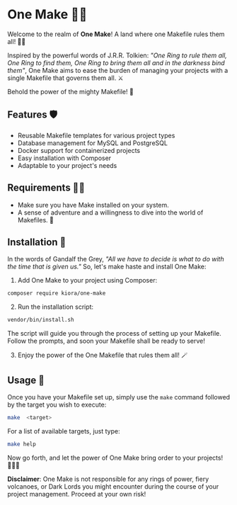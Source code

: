 
# One Make 🧙‍♂️

Welcome to the realm of **One Make**! A land where one Makefile rules them all! 📜✨

Inspired by the powerful words of J.R.R. Tolkien: _"One Ring to rule them all, One Ring to find them, One Ring to bring them all and in the darkness bind them"_, One Make aims to ease the burden of managing your projects with a single Makefile that governs them all. ⚔️

Behold the power of the mighty Makefile! 🌋

## Features 🛡️
  
- Reusable Makefile templates for various project types
- Database management for MySQL and PostgreSQL
- Docker support for containerized projects
- Easy installation with Composer
- Adaptable to your project's needs
  
## Requirements 🧝‍♂️

- Make sure you have Make installed on your system.
- A sense of adventure and a willingness to dive into the world of Makefiles. 🏹

## Installation 🔧

In the words of Gandalf the Grey, _"All we have to decide is what to do with the time that is given us."_ So, let's make haste and install One Make:

1. Add One Make to your project using Composer:

```sh
composer require kiora/one-make
```

2. Run the installation script:

```sh
vendor/bin/install.sh
```  

The script will guide you through the process of setting up your Makefile. Follow the prompts, and soon your Makefile shall be ready to serve!

3. Enjoy the power of the One Makefile that rules them all! 🪄

## Usage 🧭

Once you have your Makefile set up, simply use the `make` command followed by the target you wish to execute:

```sh
make  <target>
```

For a list of available targets, just type:

```sh
make help
```

Now go forth, and let the power of One Make bring order to your projects! 🧙‍♂️🌈

**Disclaimer**: One Make is not responsible for any rings of power, fiery volcanoes, or Dark Lords you might encounter during the course of your project management. Proceed at your own risk!